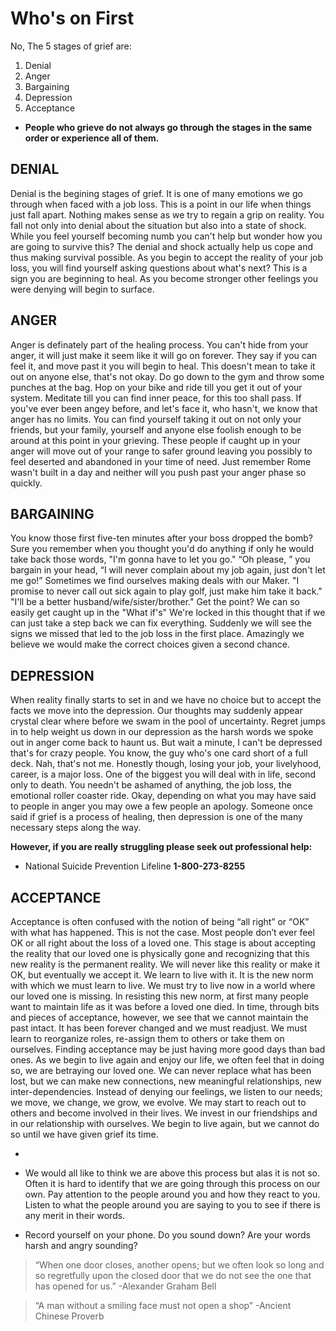 <!-- TITLE: The Five Stages Of Grief -->
<!-- SUBTITLE: A quick summary on the Stages Of Grief -->

# Who's on First
No, The 5 stages of grief are: 

1. Denial 
1. Anger
1. Bargaining
1. Depression
1. Acceptance 


- **People who grieve do not always go through the stages in the same order or experience all of them.**
##  DENIAL
Denial is the begining stages of grief. It is one of many emotions we go through when faced with a job loss. This is a point in our life when things just fall apart. Nothing makes sense as we try to regain a grip on reality. You fall not only into denial about the situation but also into a state of shock. While you feel yourself becoming numb you can't help but wonder how you are going to survive this? The denial and shock actually help us cope and thus making survival possible.  As you begin to accept the reality of your job loss, you will find yourself asking questions about what's next? This is a sign you are beginning to heal. As you become stronger other feelings you were denying will begin to surface.

##  ANGER
Anger is definately part of the healing process. You can't hide from your anger, it will just make it seem like it will go on forever. They say if you can feel it, and move past it you will begin to heal. This doesn't mean to take it out on anyone else, that's not okay.  Do go down to the  gym and throw some punches at the bag.  Hop on your bike and ride till you get it out of your system.  Meditate till you can find inner peace, for this too shall pass. If you've ever been angey before, and let's face it, who hasn't, we know that anger has no limits. You can find yourself taking it out on not only your friends, but your family, yourself and anyone else foolish enough to be around at this point in your grieving. These people if caught up in your anger will move out of your range to safer ground  leaving you possibly to feel deserted and abandoned in your time of need. Just remember Rome wasn't built in a day and neither will you push past your anger phase so quickly. 

##  BARGAINING
You know those first five-ten minutes after your boss dropped the bomb?  Sure you remember when you thought you'd  do anything if only he would take back those words, "I'm gonna have to let you go."  “Oh please, ” you bargain in your head, “I will never complain about my job again, just don't let me go!” Sometimes we find ourselves making deals with our Maker. "I promise to never call out sick again to play golf, just make him take it back." "I'll be a better husband/wife/sister/brother." Get the point? We can so easily get caught up in the "What if's" We're locked in this thought that if we can just take a step back we can fix everything.  Suddenly we will see the signs we missed that led to the job loss in the first place. Amazingly we believe we would make the correct choices given a second chance.

##  DEPRESSION
When reality finally starts to set in and we have no choice but to accept the facts we move into the depression. Our thoughts may suddenly appear crystal clear where before we swam in the  pool of uncertainty.  Regret jumps in to help weight  us down in our depression as the harsh words we spoke out in anger come back to haunt us. But wait a minute, I can't be depressed that's for crazy people.  You know, the guy who's one card short of a full deck. Nah, that's not me. Honestly though, losing your job, your livelyhood, career, is a major loss. One of the biggest you will deal with in life, second only to death.  You needn't be ashamed of anything, the job loss, the emotional roller coaster ride. Okay, depending on what you may have said to people in anger you may owe a few people an apology. Someone once said if grief is a process of healing, then depression is one of the many necessary steps along the way.

**However, if you are really struggling please seek out professional help:** 

-  National Suicide Prevention Lifeline **1-800-273-8255** 

##  ACCEPTANCE
Acceptance is often confused with the notion of being “all right” or “OK” with what has happened. This is not the case. Most people don’t ever feel OK or all right about the loss of a loved one. This stage is about accepting the reality that our loved one is physically gone and recognizing that this new reality is the permanent reality. We will never like this reality or make it OK, but eventually we accept it. We learn to live with it. It is the new norm with which we must learn to live. We must try to live now in a world where our loved one is missing. In resisting this new norm, at first many people want to maintain life as it was before a loved one died. In time, through bits and pieces of acceptance, however, we see that we cannot maintain the past intact. It has been forever changed and we must readjust. We must learn to reorganize roles, re-assign them to others or take them on ourselves. Finding acceptance may be just having more good days than bad ones. As we begin to live again and enjoy our life, we often feel that in doing so, we are betraying our loved one. We can never replace what has been lost, but we can make new connections, new meaningful relationships, new inter-dependencies. Instead of denying our feelings, we listen to our needs; we move, we change, we grow, we evolve. We may start to reach out to others and become involved in their lives. We invest in our friendships and in our relationship with ourselves. We begin to live again, but we cannot do so until we have given grief its time.

-
		
-   We would all like to think we are above this process but alas it is not so.
     Often it is hard to identify that we are going through this process on our own.
		 Pay attention to the people around you and how they react to you.
     Listen to what the people around you are saying to you to see if there is any
     merit in their words.
-  Record yourself on your phone.  Do you sound down?  Are your words harsh and angry sounding?

> “When one door closes, another opens; but we often look so long and so regretfully upon the closed door that we do not see the one that has opened for us.” -Alexander Graham Bell

> “A man without a smiling face must not open a shop” -Ancient Chinese Proverb
		 
		